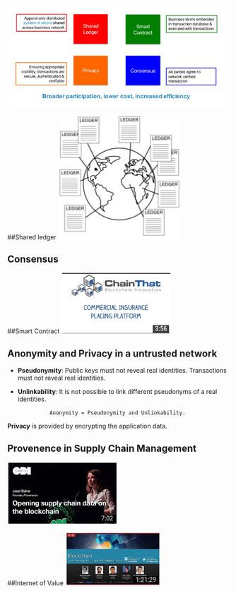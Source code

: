 ![Capabilities](img/blockchainCapabilities.png)

##Shared ledger
![Shared ledger](img/sharedledger.png)

## Consensus

##Smart Contract
[![Smart Contract](img/ChainThatsInsurancePlatformDemo.png)](https://www.youtube.com/watch?v=xD0dzxchiu0	"ChainThat's Insurance Platform Demo - (blockchain and smart contracts)")

## Anonymity and Privacy in a untrusted network
* **Pseudonymity**: Public keys must not reveal real identities. Transactions must not reveal real identities.
* **Unlinkability**: It is not possible to link different pseudonyms of a real identities.

				Anonymity = Pseudonymity and Unlinkability.

**Privacy** is provided by encrypting the application data.

## Provenence in Supply Chain Management
[![Provenence in Supply Chain Management](img/Openingsupplychaindataontheblockchain:JessiBaker-ODISummit2015.png)](https://www.youtube.com/watch?v=lWP8Y6NQIrk "Opening supply chain data on the blockchain") 

##Internet of Value
[![Internet of Value](img/Blockchain:TransformingtheFutureofGlobalBusiness.png)](https://www.youtube.com/watch?v=ybl5UatYsGI "Blockchain: Transforming the Future of Global Business") 


